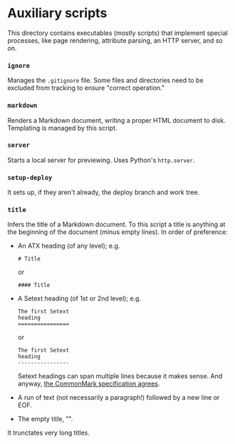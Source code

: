 # Auxiliary scripts

This directory contains executables (mostly scripts) that implement
special processes, like page rendering, attribute parsing, an HTTP server, and
so on.

### `ignore`

Manages the `.gitignore` file. Some files and directories need to be
excluded from tracking to ensure "correct operation."

### `markdown`

Renders a Markdown document, writing a proper HTML document to disk.
Templating is managed by this script.

### `server`

Starts a local server for previewing. Uses Python's `http.server`.

### `setup-deploy`

It sets up, if they aren't already, the deploy branch and work tree.

### `title`

Infers the title of a Markdown document. To this script a title is anything
at the beginning of the document (minus empty lines). In order of preference:

  - An ATX heading (of any level); e.g.

        # Title

    or

        #### Title

  - A Setext heading (of 1st or 2nd level); e.g.

        The first Setext
        heading
        ================

    or

        The first Setext
        heading
        ----------------

    Setext headings can span multiple lines because it makes sense.
    And anyway, [the CommonMark specification agrees][cmark-setext-headings].

  - A run of text (not necessarily a paragraph!) followed by a new line or EOF.

  - The empty title, "".

It trunctates very long titles.

[cmark-setext-headings]: https://spec.commonmark.org/current/#setext-headings

